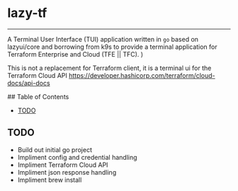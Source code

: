 # lazy-tf <!-- omit in toc -->
---------

A Terminal User Interface (TUI) application written in `go` based on lazyui/core and borrowing from k9s to provide a terminal application for Terraform Enterprise and Cloud (TFE || TFC). )

This is not a replacement for Terraform client, it is a terminal ui for the Terraform Cloud API <https://developer.hashicorp.com/terraform/cloud-docs/api-docs>

## Table of Contents <!-- omit in toc -->

- [TODO](#todo)


## TODO

* Build out initial go project
* Impliment config and credential handling
* Impliment Terraform Cloud API
* Impliment json response handling
* Impliment brew install


